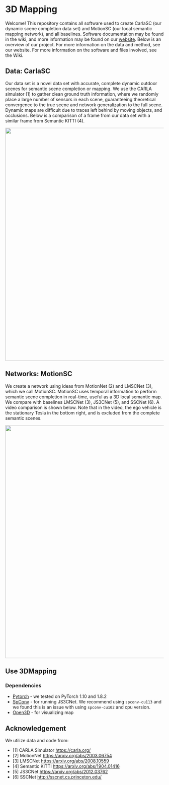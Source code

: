 # 3D Mapping
Welcome! This repository contains all software used to create CarlaSC (our dynamic scene completion data set) and MotionSC (our local semantic mapping network), and all baselines. Software documentation may be found in the wiki, and more information may be found on our [website](https://umich-curly.github.io/CarlaSC.github.io/). Below is an overview of our project. For more information on the data and method, see our website. For more information on the software and files involved, see the Wiki.

## Data: **CarlaSC**
Our data set is a novel data set with accurate, complete dynamic outdoor scenes for semantic scene completion or mapping. We use the CARLA simulator (1) to gather clean ground truth information, where we randomly place a large number of sensors in each scene, guaranteeing theoretical convergence to the true scene and network generalization to the full scene. Dynamic maps are difficult due to traces left behind by moving objects, and occlusions. Below is a comparison of a frame from our data set with a similar frame from Semantic KITTI (4). 

<p align="center">
  <img width="740" src="https://user-images.githubusercontent.com/21368455/153008032-d1332e4a-4872-4348-99ec-9fb64106e849.png">
</p>

## Networks: **MotionSC**
We create a network using ideas from MotionNet (2) and LMSCNet (3), which we call MotionSC. MotionSC uses temporal information to perform semantic scene completion in real-time, useful as a 3D local semantic map. We compare with baselines LMSCNet (3), JS3CNet (5), and SSCNet (6). A video comparison is shown below. Note that in the video, the ego vehicle is the stationary Tesla in the bottom right, and is excluded from the complete semantic scenes. 

<p align="center">
  <img width="740" src="https://user-images.githubusercontent.com/21368455/153005475-6ad63a00-b39e-477d-b887-07a3283fa14e.gif">
</p>

## Use 3DMapping
### Dependencies
* [Pytorch](https://pytorch.org/get-started/locally/) - we tested on PyTorch 1.10 and 1.8.2
* [SpConv](https://github.com/traveller59/spconv) - for running JS3CNet. We recommend using `spconv-cu113` and we found this is an issue with using `spconv-cu102` and cpu version.
* [Open3D](http://www.open3d.org/) - for visualizing map


## Acknowledgement
We utilize data and code from: 
- [1] CARLA Simulator https://carla.org/ 
- [2] MotionNet https://arxiv.org/abs/2003.06754 
- [3] LMSCNet https://arxiv.org/abs/2008.10559
- [4] Semantic KITTI https://arxiv.org/abs/1904.01416
- [5] JS3CNet https://arxiv.org/abs/2012.03762
- [6] SSCNet http://sscnet.cs.princeton.edu/

